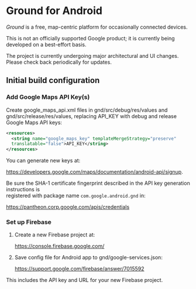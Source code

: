 # Ground for Android

*Ground* is a free, map-centric platform for occasionally connected devices.

This is not an officially supported Google product; it is currently being
developed on a best-effort basis.

The project is currently undergoing major architectural and UI changes.
Please check back periodically for updates.

## Initial build configuration

### Add Google Maps API Key(s)

Create google_maps_api.xml files in gnd/src/debug/res/values and
gnd/src/release/res/values, replacing API_KEY with debug and release Google Maps
API keys:

``` xml
<resources>
  <string name="google_maps_key" templateMergeStrategy="preserve"
  translatable="false">API_KEY</string>
</resources>
```

You can generate new keys at:

  https://developers.google.com/maps/documentation/android-api/signup.

Be sure the SHA-1 certificate fingerprint described in the API key generation instructions is  
registered with package name ```com.google.android.gnd``` in:

  https://pantheon.corp.google.com/apis/credentials

### Set up Firebase

1. Create a new Firebase project at:

    https://console.firebase.google.com/

2. Save config file for Android app to gnd/google-services.json:

    https://support.google.com/firebase/answer/7015592

This includes the API key and URL for your new Firebase project.
